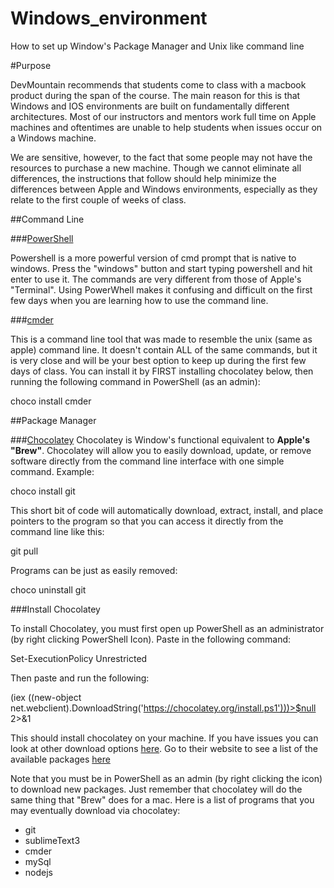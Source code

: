 # Windows_environment
How to set up Window's Package Manager and Unix like command line




#Purpose

DevMountain recommends that students come to class with a macbook product during the span of the course.  The main reason for this is that Windows and IOS environments are built on fundamentally different architectures.  Most of our instructors and mentors work full time on Apple machines and oftentimes are unable to help students when issues occur on a Windows machine.  

We are sensitive, however, to the fact that some people may not have the resources to purchase a new machine.  Though we cannot eliminate all differences, the instructions that follow should help minimize the differences between Apple and Windows environments, especially as they relate to the first couple of weeks of class.


##Command Line

###[PowerShell](http://en.wikipedia.org/wiki/Windows_PowerShell)

Powershell is a more powerful version of cmd prompt that is native to windows.  Press the "windows" button and start typing powershell and hit enter to use it.  The commands are very different from those of Apple's "Terminal".  Using PowerWhell makes it confusing and difficult on the first few days when you are learning how to use the command line.

###[cmder](http://gooseberrycreative.com/cmder/)

This is a command line tool that was made to resemble the unix (same as apple) command line.  It doesn't contain ALL of the same commands, but it is very close and will be your best option to keep up during the first few days of class.  You can install it by FIRST installing chocolatey below, then running the following command in PowerShell (as an admin):

  choco install cmder


##Package Manager

###[Chocolatey](https://chocolatey.org/)
Chocolatey is Window's functional equivalent to **Apple's "Brew"**.  Chocolatey will allow you to easily download, update, or remove software directly from the command line interface with one simple command.  Example:

  choco install git

This short bit of code will automatically download, extract, install, and place pointers to the program so that you can access it directly from the command line like this:

  git pull

Programs can be just as easily removed:

  choco uninstall git

###Install Chocolatey

To install Chocolatey, you must first open up PowerShell as an administrator (by right clicking PowerShell Icon).  Paste in the following command:

  Set-ExecutionPolicy Unrestricted

Then paste and run the following:

  (iex ((new-object net.webclient).DownloadString('https://chocolatey.org/install.ps1')))>$null 2>&1


This should install chocolatey on your machine.  If you have issues you can look at other download options  [here](https://github.com/chocolatey/choco/wiki/Installation).  Go to their website to see a list of the available packages [here](https://chocolatey.org/)

Note that you must be in PowerShell as an admin (by right clicking the icon) to download new packages.  Just remember that chocolatey will do the same thing that "Brew" does for a mac.  Here is a list of programs that you may eventually download via chocolatey:

- git
- sublimeText3
- cmder
- mySql
- nodejs
